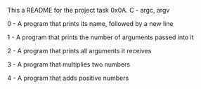This a README for the project task 0x0A. C - argc, argv

0 - A program that prints its name, followed by a new line

1 - A program that prints the number of arguments passed into it

2 - A program that prints all arguments it receives

3 - A program that multiplies two numbers

4 - A program that adds positive numbers

